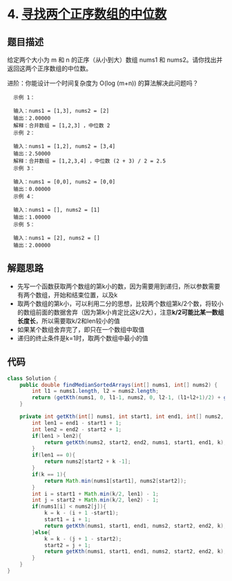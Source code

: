 # 4. [寻找两个正序数组的中位数](https://leetcode-cn.com/problems/median-of-two-sorted-arrays/)

## 题目描述
给定两个大小为 m 和 n 的正序（从小到大）数组 nums1 和 nums2。请你找出并返回这两个正序数组的中位数。

进阶：你能设计一个时间复杂度为 O(log (m+n)) 的算法解决此问题吗？ 

      示例 1：

      输入：nums1 = [1,3], nums2 = [2]
      输出：2.00000
      解释：合并数组 = [1,2,3] ，中位数 2
      示例 2：

      输入：nums1 = [1,2], nums2 = [3,4]
      输出：2.50000
      解释：合并数组 = [1,2,3,4] ，中位数 (2 + 3) / 2 = 2.5
      示例 3：

      输入：nums1 = [0,0], nums2 = [0,0]
      输出：0.00000
      示例 4：

      输入：nums1 = [], nums2 = [1]
      输出：1.00000
      示例 5：

      输入：nums1 = [2], nums2 = []
      输出：2.00000

## 解题思路
* 先写一个函数获取两个数组的第k小的数，因为需要用到递归，所以参数需要有两个数组，开始和结束位置，以及k
* 取两个数组的第k小，可以利用二分的思想，比较两个数组第k/2个数，将较小的数组前面的数据舍弃（因为第k小肯定比这k/2大），注意**k/2可能比某一数组长度长**，所以需要取k/2和len较小的值
* 如果某个数组舍弃完了，即只在一个数组中取值
* 递归的终止条件是k=1时，取两个数组中最小的值

## 代码
```java
class Solution {
    public double findMedianSortedArrays(int[] nums1, int[] nums2) {
        int l1 = nums1.length, l2 = nums2.length;
        return (getKth(nums1, 0, l1-1, nums2, 0, l2-1, (l1+l2+1)/2) + getKth(nums1, 0, l1-1, nums2, 0, l2-1, (l1+l2+2)/2)) * 0.5;
    }

    private int getKth(int[] nums1, int start1, int end1, int[] nums2, int start2, int end2, int k){
        int len1 = end1 - start1 + 1;
        int len2 = end2 - start2 + 1;
        if(len1 > len2){
            return getKth(nums2, start2, end2, nums1, start1, end1, k);
        }        
        if(len1 == 0){
            return nums2[start2 + k -1];
        }
        if(k == 1){
            return Math.min(nums1[start1], nums2[start2]);
        }
        int i = start1 + Math.min(k/2, len1) - 1;
        int j = start2 + Math.min(k/2, len2) - 1;
        if(nums1[i] < nums2[j]){
            k = k - (i + 1 -start1);
            start1 = i + 1;
            return getKth(nums1, start1, end1, nums2, start2, end2, k);
        }else{
            k = k - (j + 1 - start2);
            start2 = j + 1;
            return getKth(nums1, start1, end1, nums2, start2, end2, k);
        }
    }
}
```
